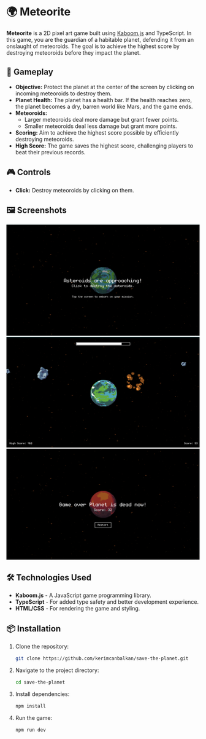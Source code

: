 # 🌍 Meteorite

**Meteorite** is a 2D pixel art game built using [Kaboom.js](https://kaboomjs.com/) and TypeScript. In this game, you are the guardian of a habitable planet, defending it from an onslaught of meteoroids. The goal is to achieve the highest score by destroying meteoroids before they impact the planet.

## 🚀 Gameplay

- **Objective:** Protect the planet at the center of the screen by clicking on incoming meteoroids to destroy them.
- **Planet Health:** The planet has a health bar. If the health reaches zero, the planet becomes a dry, barren world like Mars, and the game ends.
- **Meteoroids:** 
  - Larger meteoroids deal more damage but grant fewer points.
  - Smaller meteoroids deal less damage but grant more points.
- **Scoring:** Aim to achieve the highest score possible by efficiently destroying meteoroids.
- **High Score:** The game saves the highest score, challenging players to beat their previous records.

## 🎮 Controls

- **Click:** Destroy meteoroids by clicking on them.

## 🖼️ Screenshots

![welcome](./public/screenshots/welcome.png)
![gameplay](./public/screenshots/gameplay.png)
![gameover](./public/screenshots/gameover.png)

## 🛠️ Technologies Used

- **Kaboom.js** - A JavaScript game programming library.
- **TypeScript** - For added type safety and better development experience.
- **HTML/CSS** - For rendering the game and styling.

## 📦 Installation

1. Clone the repository:
   ```bash
   git clone https://github.com/kerimcanbalkan/save-the-planet.git
   ```
2. Navigate to the project directory:
   ```bash
   cd save-the-planet
   ```
3. Install dependencies:
   ```bash
   npm install
   ```
4. Run the game:
   ```bash
   npm run dev
   ```
